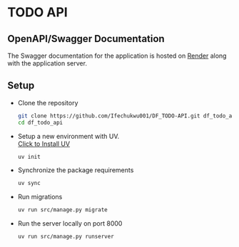 # TODO API

## OpenAPI/Swagger Documentation

The Swagger documentation for the application is hosted on [Render](https://df-todo-api.onrender.com/api/docs) along with the application server.

## Setup

- Clone the repository

  ```bash
  git clone https://github.com/Ifechukwu001/DF_TODO-API.git df_todo_api
  cd df_todo_api
  ```

- Setup a new environment with UV. \
  [Click to Install UV](https://docs.astral.sh/uv/getting-started/installation/)

  ```bash
  uv init
  ```

- Synchronize the package requirements

  ```bash
  uv sync
  ```

- Run migrations

  ```bash
  uv run src/manage.py migrate
  ```

- Run the server locally on port 8000

  ```bash
  uv run src/manage.py runserver
  ```

